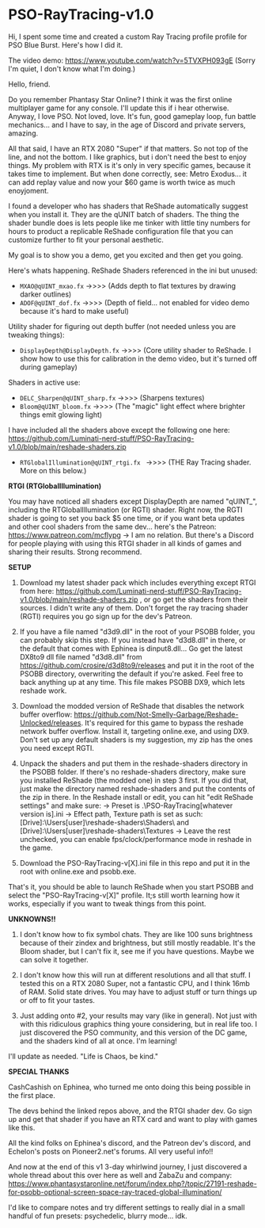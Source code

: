 # PSO-RayTracing-v1.0
Hi, I spent some time and created a custom Ray Tracing profile profile for PSO Blue Burst. Here's how I did it.

The video demo: https://www.youtube.com/watch?v=5TVXPH093gE (Sorry I'm quiet, I don't know what I'm doing.)

Hello, friend.

Do you remember Phantasy Star Online? I think it was the first online multiplayer game for any console. I'll update this if i hear otherwise.
Anyway, I love PSO. Not loved, love. It's fun, good gameplay loop, fun battle mechanics... and I have to say, in the age of Discord and private servers, amazing.

All that said, I have an RTX 2080 "Super" if that matters. So not top of the line, and not the bottom. I like graphics, but i don't need the best to enjoy things.
My problem with RTX is it's only in very specific games, because it takes time to implement. But when done correctly, see: Metro Exodus... it can add replay value and now your $60 game is worth twice as much enoyjoment.

I found a developer who has shaders that ReShade automatically suggest when you install it. They are the qUNIT batch of shaders.
The thing the shader bundle does is lets people like me tinker with little tiny numbers for hours to product a replicable ReShade configuration file that you can customize further to fit your personal aesthetic.

My goal is to show you a demo, get you excited and then get you going.

Here's whats happening. ReShade Shaders referenced in the ini but unused:

  *  `MXAO@qUINT_mxao.fx`
          ->>>> (Adds depth to flat textures by drawing darker outlines)
  *  `ADOF@qUINT_dof.fx`
          ->>>> (Depth of field... not enabled for video demo because it's hard to make useful)

Utility shader for figuring out depth buffer (not needed unless you are tweaking things):

  *  `DisplayDepth@DisplayDepth.fx`
          ->>>> (Core utility shader to ReShade. I show how to use this for calibration in the demo video, but it's turned off during gameplay)

Shaders in active use:
  *  `DELC_Sharpen@qUINT_sharp.fx`
          ->>>> (Sharpens textures)
  *  `Bloom@qUINT_bloom.fx`
          ->>>> (The "magic" light effect where brighter things emit glowing light)

I have included all the shaders above except the following one here: https://github.com/Luminati-nerd-stuff/PSO-RayTracing-v1.0/blob/main/reshade-shaders.zip

  *  `RTGlobalIllumination@qUINT_rtgi.fx `
              ->>>> (THE Ray Tracing shader. More on this below.)

**RTGI (RTGlobalIllumination)**

You may have noticed all shaders except DisplayDepth are named "qUINT_", including the RTGlobalIllumination (or RGTI) shader. Right now, the RGTI shader is going to set you back $5 one time, or if you want beta updates and other cool shaders from the same dev... here's the Patreon: https://www.patreon.com/mcflypg -> I am no relation. But there's a Discord for people playing with using this RTGI shader in all kinds of games and sharing their results.
Strong recommend.

**SETUP**

1. Download my latest shader pack which includes everything except RTGI from here: https://github.com/Luminati-nerd-stuff/PSO-RayTracing-v1.0/blob/main/reshade-shaders.zip , or go get the shaders from their sources. I didn't write any of them. Don't forget the ray tracing shader (RGTI) requires you go sign up for the dev's Patreon.

2. If you have a file named "d3d9.dll" in the root of your PSOBB folder, you can probably skip this step. If you instead have "d3d8.dll" in there, or the default that comes with Ephinea is dinput8.dll...  Go get the latest DX8to9 dll file named "d3d8.dll" from https://github.com/crosire/d3d8to9/releases and put it in the root of the PSOBB directory, overwriting the default if you're asked. Feel free to back anything up at any time. This file makes PSOBB DX9, which lets reshade work.

3. Download the modded version of ReShade that disables the network buffer overflow: https://github.com/Not-Smelly-Garbage/Reshade-Unlocked/releases. It's required for this game to bypass the reshade network buffer overflow. Install it, targeting online.exe, and using DX9. Don't set up any default shaders is my suggestion, my zip has the ones you need except RGTI.

4. Unpack the shaders and put them in the reshade-shaders directory in the PSOBB folder. If there's no reshade-shaders directory, make sure you installed ReShade (the modded one) in step 3 first. If you did that, just make the directory named reshade-shaders and put the contents of the zip in there. In the Reshade install or edit, you can hit "edit ReShade settings" and make sure:
-> Preset is .\PSO-RayTracing[whatever version is].ini
-> Effect path, Texture path is set as such: [Drive]:\Users\[user]\reshade-shaders\Shaders\ and [Drive]:\Users\[user]\reshade-shaders\Textures
-> Leave the rest unchecked, you can enable fps/clock/performance mode in reshade in the game.

5. Download the PSO-RayTracing-v[X].ini file in this repo and put it in the root with online.exe and psobb.exe.

That's it, you should be able to launch ReShade when you start PSOBB and select the "PSO-RayTracing-v[X]" profile. It;s still worth learning how it works, especially if you want to tweak things from this point.

**UNKNOWNS!!**

1. I don't know how to fix symbol chats. They are like 100 suns brightness because of their zindex and brightness, but still mostly readable. It's the Bloom shader, but I can't fix it, see me if you have questions. Maybe we can solve it together.

2. I don't know how this will run at different resolutions and all that stuff. I tested this on a RTX 2080 Super, not a fantastic CPU, and I think 16mb of RAM. Solid state drives. You may have to adjust stuff or turn things up or off to fit your tastes.

3. Just adding onto #2, your results may vary (like in general). Not just with with this ridiculous graphics thing youre considering, but in real life too. I just discovered the PSO community, and this version of the DC game, and the shaders kind of all at once. I'm learning!

I'll update as needed.
"Life is Chaos, be kind."


**SPECIAL THANKS**

CashCashish on Ephinea, who turned me onto doing this being possible in the first place.

The devs behind the linked repos above, and the RTGI shader dev. Go sign up and get that shader if you have an RTX card and want to play with games like this.

All the kind folks on Ephinea's discord, and the Patreon dev's discord, and Echelon's posts on Pioneer2.net's forums. All very useful info!!

And now at the end of this v1 3-day whirlwind journey, I just discovered a whole thread about this over here as well and ZabaZu and company: https://www.phantasystaronline.net/forum/index.php?/topic/27191-reshade-for-psobb-optional-screen-space-ray-traced-global-illumination/

I'd like to compare notes and try different settings to really dial in a small handful of fun presets: psychedelic, blurry mode... idk.
